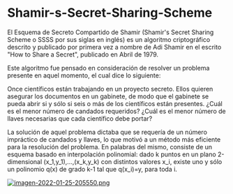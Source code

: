 # Shamir-s-Secret-Sharing-Scheme

El Esquema de Secreto Compartido de Shamir (Shamir's Secret Sharing Scheme o SSSS por sus siglas en inglés) es un algoritmo criptográfico descrito y publicado
por primera vez a nombre de Adi Shamir en el escrito "How to Share a Secret", publicado en Abril de 1979.

Este algoritmo fue pensado en consideración de resolver un problema presente en aquel momento, el cual dice lo siguiente:

Once científicos están trabajando en un proyecto secreto. Ellos quieren asegurar los documentos en un gabinete, de modo que el gabinete se pueda abrir si 
y sólo si seis o más de los científicos están presentes. ¿Cuál es el menor número de candados requeridos? ¿Cuál es el menor número de llaves
necesarias que cada científico debe portar?

La solución de aquel problema dictaba que se requería de un número impráctico de candados y llaves, lo que motivó a un método más eficiente para la resolución del problema.
En palabras del mismo, consiste de un esquema basado en interpolación polinomial: dado k puntos en un plano 2-dimensional (x_1,y_1),...,(x_k,y_k) con distintos valores x_i, 
existe uno y sólo un polinomio q(x) de grado k-1 tal que q(x_i)=y, para toda i.

[![imagen-2022-01-25-205550.png](https://i.postimg.cc/rwK0hGLb/imagen-2022-01-25-205550.png)](https://postimg.cc/sMCgxhx9)
